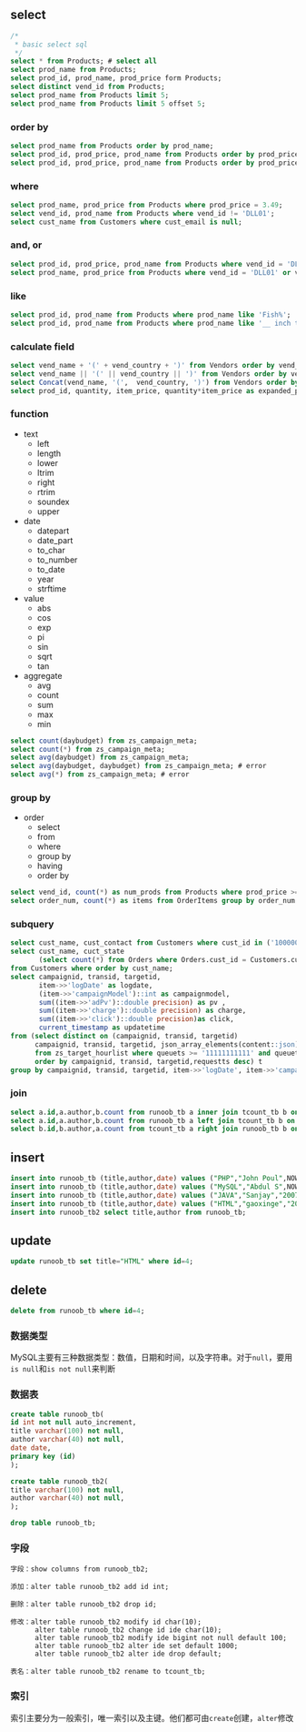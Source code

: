## select

```sql
/* 
 * basic select sql
 */
select * from Products; # select all
select prod_name from Products;
select prod_id, prod_name, prod_price form Products;
select distinct vend_id from Products;
select prod_name from Products limit 5;
select prod_name from Products limit 5 offset 5;
```

### order by

```sql
select prod_name from Products order by prod_name;
select prod_id, prod_price, prod_name from Products order by prod_price, prod_name;
select prod_id, prod_price, prod_name from Products order by prod_price desc, prod_name;
```

### where 

```sql
select prod_name, prod_price from Products where prod_price = 3.49;
select vend_id, prod_name from Products where vend_id != 'DLL01';
select cust_name from Customers where cust_email is null;
```

### and, or

```sql
select prod_id, prod_price, prod_name from Products where vend_id = 'DLL01' and prod_price <=4;
select prod_name, prod_price from Products where vend_id = 'DLL01' or vend_id = 'BRS01';
```

### like

```sql
select prod_id, prod_name from Products where prod_name like 'Fish%';
select prod_id, prod_name from Products where prod_name like '__ inch teddy bear';
```

### calculate field

```sql
select vend_name + '(' + vend_country + ')' from Vendors order by vend_name;
select vend_name || '(' || vend_country || ')' from Vendors order by vend_name;
select Concat(vend_name, '(',  vend_country, ')') from Vendors order by vend_name;
select prod_id, quantity, item_price, quantity*item_price as expanded_price from OrderItems where order_num =20008;
```

### function

- text
  - left
  - length
  - lower
  - ltrim
  - right
  - rtrim
  - soundex
  - upper
- date
  - datepart
  - date_part
  - to_char
  - to_number
  - to_date
  - year
  - strftime
- value
  - abs
  - cos
  - exp
  - pi
  - sin
  - sqrt
  - tan
- aggregate
  - avg
  - count
  - sum
  - max
  - min 

```sql
select count(daybudget) from zs_campaign_meta;
select count(*) from zs_campaign_meta;
select avg(daybudget) from zs_campaign_meta;
select avg(daybudget, daybudget) from zs_campaign_meta; # error
select avg(*) from zs_campaign_meta; # error
```

### group by

- order
  - select
  - from
  - where
  - group by
  - having
  - order by

```sql
select vend_id, count(*) as num_prods from Products where prod_price >= 4 group by vend_id having count(*) >= 2;
select order_num, count(*) as items from OrderItems group by order_num hanving count(*) >= 3 order by items, order_num;
```

### subquery

```sql
select cust_name, cust_contact from Customers where cust_id in ('1000000004', '1000000005');
select cust_name, cuct_state 
       (select count(*) from Orders where Orders.cust_id = Customers.cust_id) as orders
from Customers where order by cust_name;
select campaignid, transid, targetid, 
       item->>'logDate' as logdate, 
       (item->>'campaignModel')::int as campaignmodel,
       sum((item->>'adPv')::double precision) as pv ,
       sum((item->>'charge')::double precision) as charge,
       sum((item->>'click')::double precision)as click,
       current_timestamp as updatetime 
from (select distinct on (campaignid, transid, targetid)
      campaignid, transid, targetid, json_array_elements(content::json) as item
      from zs_target_hourlist where queuets >= '11111111111' and queuets <= '11111111111'
      order by campaignid, transid, targetid,requestts desc) t
group by campaignid, transid, targetid, item->>'logDate', item->>'campaignModel';
```

### join

```sql
select a.id,a.author,b.count from runoob_tb a inner join tcount_tb b on a.author=b.author;
select a.id,a.author,b.count from runoob_tb a left join tcount_tb b on a.author=b.author;
select b.id,b.author,a.count from tcount_tb a right join runoob_tb b on a.author=b.author;
```

## insert

```sql
insert into runoob_tb (title,author,date) values ("PHP","John Poul",NOW());
insert into runoob_tb (title,author,date) values ("MySQL","Abdul S",NOW());
insert into runoob_tb (title,author,date) values ("JAVA","Sanjay","2007-05-06");
insert into runoob_tb (title,author,date) values ("HTML","gaoxinge","2016-07-24"), ("C++","xinge","2016-07-24"), ("Python","ge","2016-07-23");
insert into runoob_tb2 select title,author from runoob_tb;
```

## update

```sql
update runoob_tb set title="HTML" where id=4;
```

## delete

```sql
delete from runoob_tb where id=4;
```

### 数据类型

MySQL主要有三种数据类型：数值，日期和时间，以及字符串。对于`null`，要用`is null`和`is not null`来判断

### 数据表

```sql
create table runoob_tb(
id int not null auto_increment,
title varchar(100) not null,
author varchar(40) not null,
date date,
primary key (id)
);

create table runoob_tb2(
title varchar(100) not null,
author varchar(40) not null,
);       

drop table runoob_tb;
```

### 字段

```
字段：show columns from runoob_tb2;

添加：alter table runoob_tb2 add id int;

删除：alter table runoob_tb2 drop id;

修改：alter table runoob_tb2 modify id char(10);
      alter table runoob_tb2 change id ide char(10);
      alter table runoob_tb2 modify ide bigint not null default 100;
      alter table runoob_tb2 alter ide set default 1000;
      alter table runoob_tb2 alter ide drop default;

表名：alter table runoob_tb2 rename to tcount_tb;
```

### 索引

索引主要分为一般索引，唯一索引以及主键。他们都可由`create`创建，`alter`修改